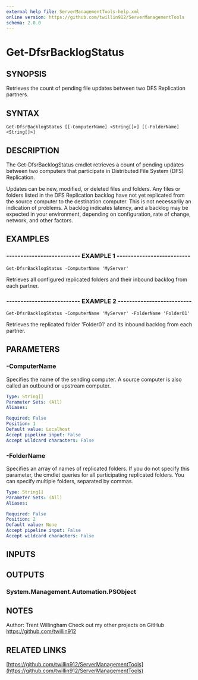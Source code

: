 ```yaml
---
external help file: ServerManagementTools-help.xml
online version: https://github.com/twillin912/ServerManagementTools
schema: 2.0.0
---
```


# Get-DfsrBacklogStatus

## SYNOPSIS
Retrieves the count of pending file updates between two DFS Replication partners.

## SYNTAX

```
Get-DfsrBacklogStatus [[-ComputerName] <String[]>] [[-FolderName] <String[]>]
```

## DESCRIPTION
The Get-DfsrBacklogStatus cmdlet retrieves a count of pending updates between two computers that participate in Distributed File System (DFS) Replication.

Updates can be new, modified, or deleted files and folders. 
Any files or folders listed in the DFS Replication backlog have not yet replicated from the source computer to the destination computer.
This is not necessarily an indication of problems.
A backlog indicates latency, and a backlog may be expected in your environment, depending on configuration, rate of change, network, and other factors.

## EXAMPLES

### -------------------------- EXAMPLE 1 --------------------------
```
Get-DfsrBacklogStatus -ComputerName 'MyServer'
```

Retrieves all configured replicated folders and their inbound backlog from each partner.

### -------------------------- EXAMPLE 2 --------------------------
```
Get-DfsrBacklogStatus -ComputerName 'MyServer' -FolderName 'Folder01'
```

Retrieves the replicated folder 'Folder01' and its inbound backlog from each partner.

## PARAMETERS

### -ComputerName
Specifies the name of the sending computer.
A source computer is also called an outbound or upstream computer.

```yaml
Type: String[]
Parameter Sets: (All)
Aliases: 

Required: False
Position: 1
Default value: Localhost
Accept pipeline input: False
Accept wildcard characters: False
```

### -FolderName
Specifies an array of names of replicated folders.
If you do not specify this parameter, the cmdlet queries for all participating replicated folders.
You can specify multiple folders, separated by commas.

```yaml
Type: String[]
Parameter Sets: (All)
Aliases: 

Required: False
Position: 2
Default value: None
Accept pipeline input: False
Accept wildcard characters: False
```

## INPUTS

## OUTPUTS

### System.Management.Automation.PSObject

## NOTES
Author: Trent Willingham
Check out my other projects on GitHub https://github.com/twillin912

## RELATED LINKS

[https://github.com/twillin912/ServerManagementTools](https://github.com/twillin912/ServerManagementTools)

